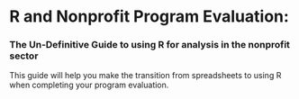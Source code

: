 # R and Nonprofit Program Evaluation:
### The Un-Definitive Guide to using R for analysis in the nonprofit sector 
This guide will help you make the transition from spreadsheets to using R when completing your program evaluation. 
